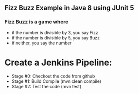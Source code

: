 ## Fizz Buzz Example in Java 8 using JUnit 5

### Fizz Buzz is a game where
- if the number is divisible by 3, you say Fizz
- if the number is divisible by 5, you say Buzz
- if neither, you say the number


# Create a Jenkins Pipeline:

- Stage #0: Checkout the code from github
- Stage #1: Build Compile (mvn clean compile)
- Stage #2: Test the code (mvn test)


